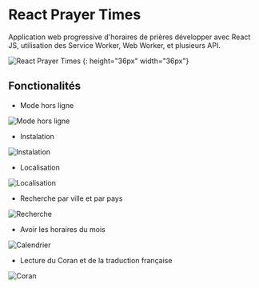 # React Prayer Times

Application web progressive d'horaires de prières développer avec React JS, utilisation des Service Worker, Web Worker, et plusieurs API.

![React Prayer Times](./image-presentation/hmp-today.png)
{: height="36px" width="36px"}
## Fonctionalités


- Mode hors ligne

![Mode hors ligne](./image-presentation/offline.gif)

- Instalation

![Instalation](./image-presentation/instalation.gif)

- Localisation

![Localisation](./image-presentation/location.gif)

- Recherche par ville et par pays

![Recherche](./image-presentation/search-by-city-country.gif)

- Avoir les horaires du mois

![Calendrier](./image-presentation/calendar.gif)

- Lecture du Coran et de la traduction française

![Coran](./image-presentation/quran.gif)
